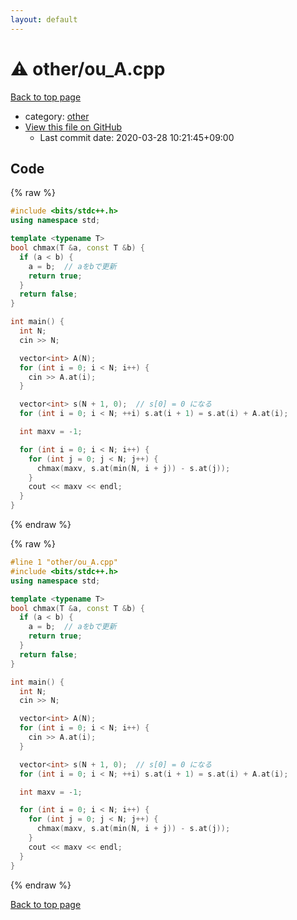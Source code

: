 ```yaml
---
layout: default
---
```


<!-- mathjax config similar to math.stackexchange -->
<script type="text/javascript" async
  src="https://cdnjs.cloudflare.com/ajax/libs/mathjax/2.7.5/MathJax.js?config=TeX-MML-AM_CHTML">
</script>
<script type="text/x-mathjax-config">
  MathJax.Hub.Config({
    TeX: { equationNumbers: { autoNumber: "AMS" }},
    tex2jax: {
      inlineMath: [ ['$','$'] ],
      processEscapes: true
    },
    "HTML-CSS": { matchFontHeight: false },
    displayAlign: "left",
    displayIndent: "2em"
  });
</script>

<script type="text/javascript" src="https://cdnjs.cloudflare.com/ajax/libs/jquery/3.4.1/jquery.min.js"></script>
<script src="https://cdn.jsdelivr.net/npm/jquery-balloon-js@1.1.2/jquery.balloon.min.js" integrity="sha256-ZEYs9VrgAeNuPvs15E39OsyOJaIkXEEt10fzxJ20+2I=" crossorigin="anonymous"></script>
<script type="text/javascript" src="../../assets/js/copy-button.js"></script>
<link rel="stylesheet" href="../../assets/css/copy-button.css" />


# :warning: other/ou_A.cpp

<a href="../../index.html">Back to top page</a>

* category: <a href="../../index.html#795f3202b17cb6bc3d4b771d8c6c9eaf">other</a>
* <a href="{{ site.github.repository_url }}/blob/master/other/ou_A.cpp">View this file on GitHub</a>
    - Last commit date: 2020-03-28 10:21:45+09:00




## Code

<a id="unbundled"></a>
{% raw %}
```cpp
#include <bits/stdc++.h>
using namespace std;

template <typename T>
bool chmax(T &a, const T &b) {
  if (a < b) {
    a = b;  // aをbで更新
    return true;
  }
  return false;
}

int main() {
  int N;
  cin >> N;

  vector<int> A(N);
  for (int i = 0; i < N; i++) {
    cin >> A.at(i);
  }

  vector<int> s(N + 1, 0);  // s[0] = 0 になる
  for (int i = 0; i < N; ++i) s.at(i + 1) = s.at(i) + A.at(i);

  int maxv = -1;

  for (int i = 0; i < N; i++) {
    for (int j = 0; j < N; j++) {
      chmax(maxv, s.at(min(N, i + j)) - s.at(j));
    }
    cout << maxv << endl;
  }
}
```
{% endraw %}

<a id="bundled"></a>
{% raw %}
```cpp
#line 1 "other/ou_A.cpp"
#include <bits/stdc++.h>
using namespace std;

template <typename T>
bool chmax(T &a, const T &b) {
  if (a < b) {
    a = b;  // aをbで更新
    return true;
  }
  return false;
}

int main() {
  int N;
  cin >> N;

  vector<int> A(N);
  for (int i = 0; i < N; i++) {
    cin >> A.at(i);
  }

  vector<int> s(N + 1, 0);  // s[0] = 0 になる
  for (int i = 0; i < N; ++i) s.at(i + 1) = s.at(i) + A.at(i);

  int maxv = -1;

  for (int i = 0; i < N; i++) {
    for (int j = 0; j < N; j++) {
      chmax(maxv, s.at(min(N, i + j)) - s.at(j));
    }
    cout << maxv << endl;
  }
}

```
{% endraw %}

<a href="../../index.html">Back to top page</a>

